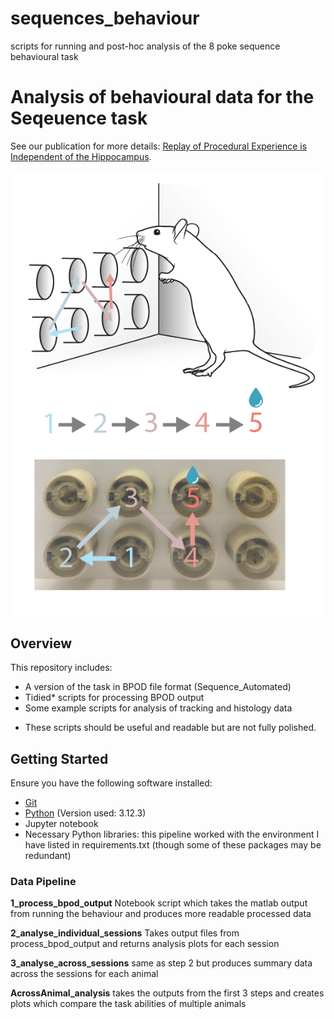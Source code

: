 # sequences_behaviour
scripts for running and post-hoc analysis of the 8 poke sequence behavioural task 


# Analysis of behavioural data for the Seqeuence task 

See our publication for more details: [Replay of Procedural Experience is Independent of the Hippocampus](https://www.biorxiv.org/content/10.1101/2024.06.05.597547v1.full.pdf).

![Task Schematic](images/schematic.png)

## Overview

This repository includes:
- A version of the task in BPOD file format (Sequence_Automated)
- Tidied* scripts for processing BPOD output
- Some example scripts for analysis of tracking and histology data 

* These scripts should be useful and readable but are not fully polished.

## Getting Started

Ensure you have the following software installed:
- [Git](https://git-scm.com/)
- [Python](https://www.python.org/downloads/)  (Version used: 3.12.3)
- Jupyter notebook
- Necessary Python libraries: this pipeline worked with the environment I have listed in requirements.txt (though some of these packages may be redundant)  

### Data Pipeline

**1_process_bpod_output**
Notebook script which takes the matlab output from running the behaviour and produces more readable processed data 

**2_analyse_individual_sessions**
Takes output files from process_bpod_output and returns analysis plots for each session

**3_analyse_across_sessions**
same as step 2 but produces summary data across the sessions for each animal 

**AcrossAnimal_analysis**
takes the outputs from the first 3 steps and creates plots which compare the task abilities of multiple animals 
